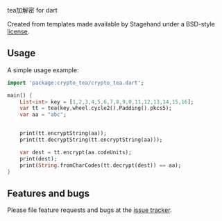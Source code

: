 tea加解密 for dart

Created from templates made available by Stagehand under a BSD-style
[license](https://github.com/dart-lang/stagehand/blob/master/LICENSE).

## Usage

A simple usage example:

```dart
import 'package:crypto_tea/crypto_tea.dart';

main() {
    List<int> key = [1,2,3,4,5,6,7,8,9,0,11,12,13,14,15,16];
    var tt = tea(key,wheel.cycle2(),Padding().pkcs5);
    var aa = "abc";


    print(tt.encryptString(aa));
    print(tt.decryptString(tt.encryptString(aa)));

    var dest = tt.encrypt(aa.codeUnits);
    print(dest);
    print(String.fromCharCodes(tt.decrypt(dest)) == aa);
}
```

## Features and bugs

Please file feature requests and bugs at the [issue tracker][tracker].

[tracker]: http://example.com/issues/replaceme

